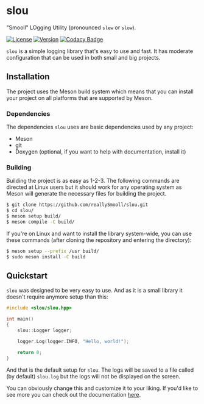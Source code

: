 # slou
"Smooll" LOgging Utility (pronounced `slew` or `slow`).

[![License](https://img.shields.io/static/v1?label=License&message=MIT&color=informational&style=flat)](https://www.github.com/reallySmooll/slou/blob/master/README.md)
[![Version](https://img.shields.io/static/v1?label=Version&message=v1.0.0&color=informational&style=flat)](https://www.github.com/reallySmooll/slou/blob/master/CHANGELOG.md)
[![Codacy Badge](https://app.codacy.com/project/badge/Grade/30c92ecea05f43a98c67c947f61bbcd3)](https://www.codacy.com/gh/reallySmooll/slou/dashboard?utm_source=github.com&amp;utm_medium=referral&amp;utm_content=reallySmooll/slou&amp;utm_campaign=Badge_Grade)

`slou` is a simple logging library that's easy to use and fast. It has moderate configuration that can be used in both small and big projects.

## Installation
The project uses the Meson build system which means that you can install your project on all platforms that are supported by Meson.

### Dependencies
The dependencies `slou` uses are basic dependencies used by any project:

- Meson
- git
- Doxygen (optional, if you want to help with documentation, install it)

### Building
Building the project is as easy as 1-2-3. The following commands are directed at Linux users but it should work for any operating system as Meson will generate the necessary files for building the project.

```bash
$ git clone https://github.com/reallySmooll/slou.git
$ cd slou/
$ meson setup build/
$ meson compile -C build/
```

If you're on Linux and want to install the library system-wide, you can use these commands (after cloning the repository and entering the directory):

```bash
$ meson setup --prefix /usr build/
$ sudo meson install -C build
```

## Quickstart
`slou` was designed to be very easy to use. And as it is a small library it doesn't require anymore setup than this:

```cpp
#include <slou/slou.hpp>

int main()
{
    slou::Logger logger;

    logger.Log(logger.INFO, "Hello, world!");

    return 0;
}
```

And that is the default setup for `slou`. The logs will be saved to a file called (by default) `slou.log` but the logs will not be displayed on the screen.

You can obviously change this and customize it to your liking. If you'd like to see more you can check out the documentation [here](https://reallysmooll.github.io/slou-docs).
